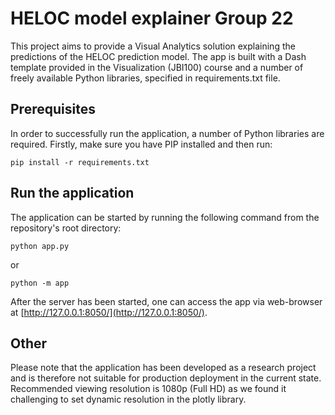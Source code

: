 # HELOC model explainer Group 22

This project aims to provide a Visual Analytics solution explaining the 
predictions of the HELOC prediction model. The app is built with a Dash 
template provided in the Visualization (JBI100) course and a number of 
freely available Python libraries, specified in requirements.txt file.

[comment]: <> (TODO: Add abstract summary)

## Prerequisites
In order to successfully run the application, a number of Python libraries 
are required. Firstly, make sure you have PIP installed and then run:

```commandline
pip install -r requirements.txt
```

## Run the application
The application can be started by running the following command from the 
repository's root directory:

```commandline
python app.py
```

or 

```commandline
python -m app
```

After the server has been started, one can access the app via web-browser at 
[http://127.0.0.1:8050/](http://127.0.0.1:8050/).

## Other
Please note that the application has been developed as a research project 
and is therefore not suitable for production deployment in the current state.
Recommended viewing resolution is 1080p (Full HD) as we found it challenging 
to set dynamic resolution in the plotly library.